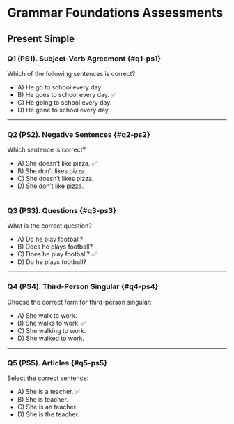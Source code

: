 # Grammar Foundations Assessments

## Present Simple

### Q1 (PS1). Subject-Verb Agreement {#q1-ps1}
Which of the following sentences is correct?

- A) He go to school every day.  
- B) He goes to school every day. ✅  
- C) He going to school every day.  
- D) He gone to school every day.  

---

### Q2 (PS2). Negative Sentences {#q2-ps2}
Which sentence is correct?

- A) She doesn’t like pizza. ✅  
- B) She don’t likes pizza.  
- C) She doesn’t likes pizza.  
- D) She don’t like pizza.  

---

### Q3 (PS3). Questions {#q3-ps3}
What is the correct question?

- A) Do he play football?  
- B) Does he plays football?  
- C) Does he play football? ✅  
- D) Do he plays football?  

---

### Q4 (PS4). Third-Person Singular {#q4-ps4}
Choose the correct form for third-person singular:

- A) She walk to work.  
- B) She walks to work. ✅  
- C) She walking to work.  
- D) She walked to work.  

---

### Q5 (PS5). Articles {#q5-ps5}
Select the correct sentence:

- A) She is a teacher. ✅  
- B) She is teacher.  
- C) She is an teacher.  
- D) She is the teacher.  
